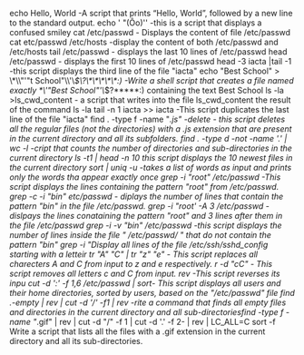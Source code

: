 echo Hello, World -A  script that prints “Hello, World”, followed by a new line to the standard output.
echo ' "(Ôo)'\' -this is a script that displays a confused smiley
cat /etc/passwd - Displays the content of file /etc/passwd
cat etc/passwd /etc/hosts -display the content of both /etc/passwd and /etc/hosts
tail /etc/passwd - displays the last 10 lines of /etc/passwd
head /etc/passwd - displays the first 10 lines of /etc/passwd
head -3 iacta |tail -1 -this script displays the third line of the file "iacta"
echo "Best School" > \\\*\\\\"'\"t School\"\\\\\'\\*\$\\\?\\\*\\\*\\\*\\\*\\\*\:\) -Write a shell script that creates a file named exactly \*\\'"Best School"\'\\*$\?\*\*\*\*\*:) containing the text Best School
ls -la >ls_cwd_content - a script that writes into the file ls_cwd_content the result of the command ls -la
tail -n 1 iacta >> iacta -This script duplicates the last line of the file "iacta"
find . -type f -name "*.js" -delete - this script deletes all the regular files (not the directories) with a .js extension that are present in the current directory and all its subfolders.
find . -type d -not -name '.' | wc -l -cript that counts the number of directories and sub-directories in the current directory
ls -t1 | head -n 10 this script displays the 10 newest files in the current directory
sort | uniq -u -takes a list of words as input and prints only the words tha appear exactly once
grep -i "root" /etc/passwd -This script displays the lines containing the pattern "root" from /etc/passwd.
grep -c -i "bin" etc/passwd - diplays the number of lines that contain the pattern "bin" in the file /etc/passwd.
grep -i "root' -A 3 /etc/passwd -dislpays the lines conataining the pattern "root" and 3 lines after them in the file /etc/passwd
grep -i -v "bin" /etc/passwd -this script displays the number of lines inside the file " /etc/passwd/ " that do not contain the pattern "bin"
grep -i "Display all lines of the file /etc/ssh/sshd_config starting with a letteir
tr "A" "C" | tr "z" "e" - This script replaces all charecters A and C from input to z and e respectively.
r -d "cC" - This script removes all letters c and C from input.
rev -This script reverses its inpu 
cut -d ':' -f 1,6 /etc/passwd | sort- This script displays all users and their home directories, sorted by users, based on the "/etc/passwd" file
find .-empty | rev | cut -d '/' -f1 | rev -rite a command that finds all empty files and directories in the current directory and all sub-directoriesfind -type f -name "*.gif" | rev | cut -d "/" -f 1 | cut -d '.' -f 2- | rev | LC_ALL=C sort -f Write a script that lists all the files with a .gif extension in the current directory and all its sub-directories.
